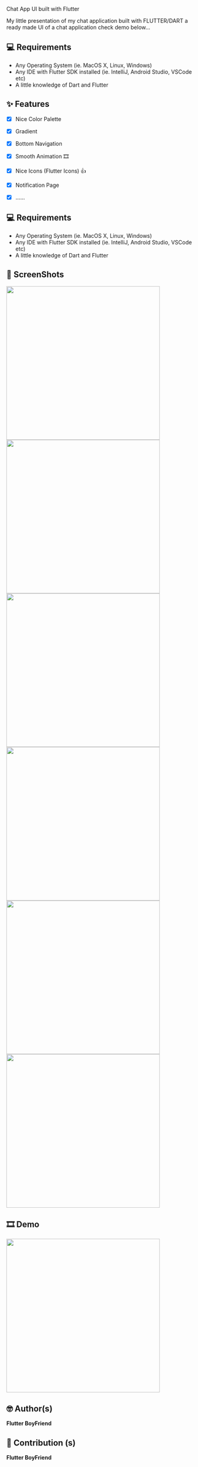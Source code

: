 
Chat App UI built with Flutter 

My little presentation of my chat application built with FLUTTER/DART a ready made UI of a chat application check demo below...
<br>
## 💻 Requirements

- Any Operating System (ie. MacOS X, Linux, Windows)
- Any IDE with Flutter SDK installed (ie. IntelliJ, Android Studio, VSCode etc)
- A little knowledge of Dart and Flutter


## ✨ Features
- [x] Nice Color Palette
- [x] Gradient
- [x] Bottom Navigation 
- [x] Smooth Animation 🎞
- [x] Nice Icons (Flutter Icons) 👍
- [x] Notification Page
- [x] ......




## 💻 Requirements

- Any Operating System (ie. MacOS X, Linux, Windows)
- Any IDE with Flutter SDK installed (ie. IntelliJ, Android Studio, VSCode etc)
- A little knowledge of Dart and Flutter


## 📸 ScreenShots

<!-- <img src="ss/mockup.png"/> -->

<img src="images/Screenshot_20210602-083439.png" width="400">
<img src="ss/ss2.png" width="400">
<img src="ss/ss2.png" width="400">
<img src="ss/ss2.png" width="400">
<img src="ss/ss2.png" width="400">
<img src="ss/ss2.png" width="400">

## 🎞 Demo 

<img src="ss/ss1.png" width="400">


## 🤓 Author(s)

**Flutter BoyFriend**

## 🤝 Contribution (s)

**Flutter BoyFriend**
